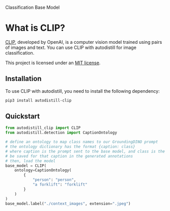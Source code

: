 <span class="cls-button">Classification</span>
<span class="bm-button">Base Model</span>

# What is CLIP?

[CLIP](https://github.com/openai/CLIP), developed by OpenAI, is a computer vision model trained using pairs of images and text. You can use CLIP with autodistill for image classification.

This project is licensed under an [MIT license](https://github.com/autodistill/autodistill-clip).

## Installation

To use CLIP with autodistill, you need to install the following dependency:

```bash
pip3 install autodistill-clip
```

## Quickstart

```python
from autodistill_clip import CLIP
from autodistill.detection import CaptionOntology

# define an ontology to map class names to our GroundingDINO prompt
# the ontology dictionary has the format {caption: class}
# where caption is the prompt sent to the base model, and class is the label that will
# be saved for that caption in the generated annotations
# then, load the model
base_model = CLIP(
    ontology=CaptionOntology(
        {
            "person": "person",
            "a forklift": "forklift"
        }
    )
)
base_model.label("./context_images", extension=".jpeg")
```